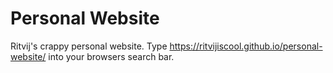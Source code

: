 # Personal Website
Ritvij's crappy personal website. 
Type https://ritvijiscool.github.io/personal-website/ into your browsers search bar.
